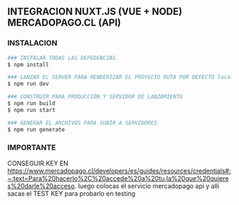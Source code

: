## INTEGRACION NUXT.JS (VUE + NODE) MERCADOPAGO.CL (API)

### INSTALACION

```bash
### INSTALAR TODAS LAS DEPEDENCIAS
$ npm install

### LANZAR EL SERVER PARA RENDERIZAR EL PROYECTO RUTA POR DEFECTO localhost:3000
$ npm run dev

### CONSTRUIR PARA PRODUCCIÓN Y SERVIDOR DE LANZAMIENTO
$ npm run build
$ npm run start

### GENERAR EL ARCHIVOS PARA SUBIR A SERVIDORES
$ npm run generate
```

### IMPORTANTE
CONSEGUIR KEY EN https://www.mercadopago.cl/developers/es/guides/resources/credentials#:~:text=Para%20hacerlo%2C%20accede%20a%20tu,la%20que%20quieres%20darle%20acceso.
luego colocas el servicio mercadopago api y alli sacas el TEST KEY para probarlo en testing 



